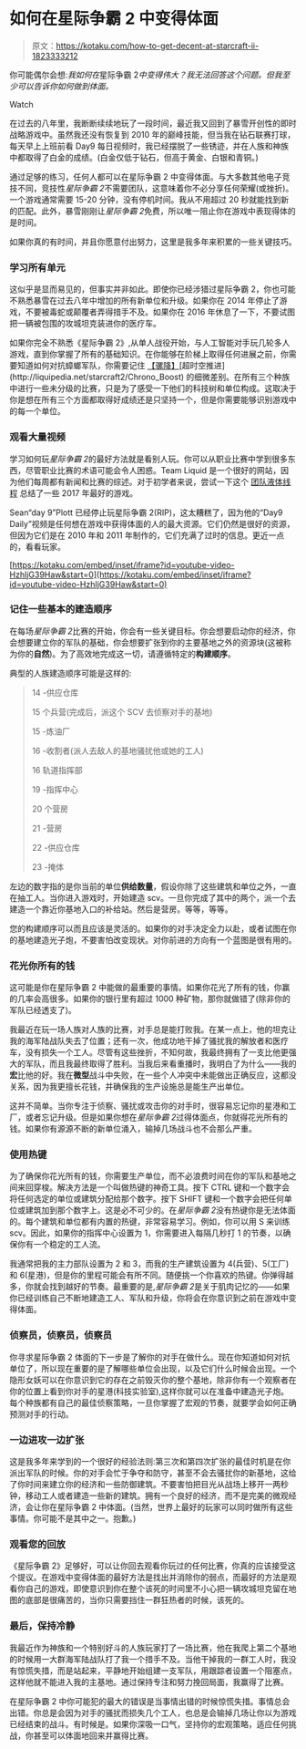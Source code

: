 # 如何在星际争霸 2 中变得体面

> 原文：<https://kotaku.com/how-to-get-decent-at-starcraft-ii-1823333212>

你可能偶尔会想:*我如何在*星际争霸 2*中变得伟大？我无法回答这个问题。但我至少可以告诉你如何做到体面。*

Watch

在过去的八年里，我断断续续地玩了一段时间，最近我又回到了暴雪开创性的即时战略游戏中。虽然我还没有恢复到 2010 年的巅峰技能，但当我在钻石联赛打球，每天早上上班前看 Day9 每日视频时，我已经摆脱了一些锈迹，并在人族和神族中都取得了白金的成绩。(白金仅低于钻石，但高于黄金、白银和青铜。)

通过足够的练习，任何人都可以在星际争霸 2 中变得体面。与大多数其他电子竞技不同，竞技性*星际争霸 2*不需要团队，这意味着你不必分享任何荣耀(或挫折)。一个游戏通常需要 15-20 分钟，没有停机时间。我从不用超过 20 秒就能找到新的匹配。此外，暴雪刚刚让*星际争霸 2*免费，所以唯一阻止你在游戏中表现得体的是时间。

如果你真的有时间，并且你愿意付出努力，这里是我多年来积累的一些关键技巧。

### **学习所有单元**

这似乎是显而易见的，但事实并非如此。即使你已经涉猎过星际争霸 2，你也可能不熟悉暴雪在过去八年中增加的所有新单位和升级。如果你在 2014 年停止了游戏，不要被毒蛇或颠覆者弄得措手不及。如果你在 2016 年休息了一下，不要试图把一辆被包围的攻城坦克装进你的医疗车。

如果你完全不熟悉《星际争霸 2》,从单人战役开始，与人工智能对手玩几轮多人游戏，直到你掌握了所有的基础知识。在你能够在阶梯上取得任何进展之前，你需要知道如何对抗蟑螂军队，你需要记住 [【骡降】](http://liquipedia.net/starcraft2/MULE_(Legacy_of_the_Void))[超时空推进](http://liquipedia.net/starcraft2/Chrono_Boost) 的细微差别。在所有三个种族中进行一些未分级的比赛，只是为了感受一下他们的科技树和单位构成。这取决于你是想在所有三个方面都取得好成绩还是只坚持一个，但是你需要能够识别游戏中的每一个单位。

### **观看大量视频**

学习如何玩*星际争霸 2*的最好方法就是看别人玩。你可以从职业比赛中学到很多东西，尽管职业比赛的术语可能会令人困惑。Team Liquid 是一个很好的网站，因为他们每周都有新闻和比赛的综述。对于初学者来说，尝试一下这个 [团队液体线程](http://www.teamliquid.net/forum/starcraft-2/528653-greatest-game-of-2017) 总结了一些 2017 年最好的游戏。

Sean“day 9”Plott 已经停止玩星际争霸 2(RIP)，这太糟糕了，因为他的“Day9 Daily”视频是任何想在游戏中获得体面的人的最大资源。它们仍然是很好的资源，但因为它们是在 2010 年和 2011 年制作的，它们充满了过时的信息。更近一点的，看看玩家。

 [https://kotaku.com/embed/inset/iframe?id=youtube-video-HzhIjG39Haw&start=0](https://kotaku.com/embed/inset/iframe?id=youtube-video-HzhIjG39Haw&start=0) 

### 记住一些基本的建造顺序

在每场*星际争霸 2*比赛的开始，你会有一些关键目标。你会想要启动你的经济，你会想要建立你的军队的基础，你会想要扩张到你的主要基地之外的资源块(这被称为你的**自然**)。为了高效地完成这一切，请遵循特定的**构建顺序**。

典型的人族建造顺序可能是这样的:

> 14 -供应仓库
> 
> 15 个兵营(完成后，派这个 SCV 去侦察对手的基地)
> 
> 15 -炼油厂
> 
> 16 -收割者(派人去敌人的基地骚扰他或她的工人)
> 
> 16 轨道指挥部
> 
> 19 -指挥中心
> 
> 20 个营房
> 
> 21 -营房
> 
> 22 -供应仓库
> 
> 23 -掩体

左边的数字指的是你当前的单位**供给数量**，假设你除了这些建筑和单位之外，一直在抽工人。当你进入游戏时，开始建造 scv。一旦你完成了其中的两个，派一个去建造一个靠近你基地入口的补给站。然后是营房。等等，等等。

您的构建顺序可以而且应该是灵活的。如果你的对手决定全力以赴，或者试图在你的基地建造光子炮，不要害怕改变现状。对你前进的方向有一个蓝图是很有用的。

### 花光你所有的钱

这可能是你在星际争霸 2 中能做的最重要的事情。如果你花光了所有的钱，你赢的几率会高很多。如果你的银行里有超过 1000 种矿物，那你就做错了(除非你的军队已经透支了)。

我最近在玩一场人族对人族的比赛，对手总是能打败我。在某一点上，他的坦克让我的海军陆战队失去了位置；还有一次，他成功地干掉了骚扰我的解放者和医疗车，没有损失一个工人。尽管有这些挫折，不知何故，我最终拥有了一支比他更强大的军队，而且我最终取得了胜利。当我后来看重播时，我明白了为什么——我的**宏**比他的好。我在**微型**战斗中失败，在一些个人冲突中未能做出正确反应，这都没关系，因为我更擅长花钱，并确保我的生产设施总是能生产出单位。

这并不简单。当你专注于侦察、骚扰或攻击你的对手时，很容易忘记你的星港和工厂，或者忘记升级。但是如果你想在*星际争霸 2*过得体面点，你就得花光所有的钱。如果你有源源不断的新单位涌入，输掉几场战斗也不会那么严重。

### **使用热键**

为了确保你花光所有的钱，你需要生产单位，而不必浪费时间在你的军队和基地之间来回穿梭。解决方法是一个叫做热键的神奇工具。按下 CTRL 键和一个数字会将任何选定的单位或建筑分配给那个数字。按下 SHIFT 键和一个数字会把任何单位或建筑加到那个数字上。这是必不可少的。在*星际争霸 2*没有热键你是无法体面的。每个建筑和单位都有内置的热键，非常容易学习。例如，你可以用 S 来训练 scv。因此，如果你的指挥中心设置为 1，你需要进入每隔几秒打 1 的节奏，以确保你有一个稳定的工人流。

我通常把我的主力部队设置为 2 和 3，而我的生产建筑设置为 4(兵营)、5(工厂)和 6(星港)，但是你的里程可能会有所不同。随便挑一个你喜欢的热键。你弹得越多，你就会找到越好的节奏。最重要的是,*星际争霸 2*是关于肌肉记忆的——如果你已经训练自己不断地建造工人、军队和升级，你将会在你意识到之前在游戏中变得体面。

### 侦察员，侦察员，侦察员

你寻求星际争霸 2 体面的下一步是了解你的对手在做什么。现在你知道如何对抗单位了，所以现在重要的是了解哪些单位会出现，以及它们什么时候会出现。一个隐形女妖可以在你意识到它的存在之前毁灭你的整个基地，除非你有一个观察者在你的位置上看到你对手的星港(科技实验室),这样你就可以在准备中建造光子炮。每个种族都有自己的最佳侦察策略，一旦你掌握了宏观的节奏，就要学会如何正确预测对手的行动。

### **一边进攻一边扩张**

这是我多年来学到的一个很好的经验法则:第三次和第四次扩张的最佳时机是在你派出军队的时候。你的对手会忙于争夺和防守，甚至不会去骚扰你的新基地，这给了你时间来建立你的经济和一些防御建筑。不要害怕把目光从战场上移开一两秒钟，移动工人或者建造一些新的建筑。拥有一个良好的经济，而不是完美的微观经济，会让你在星际争霸 2 中体面。(当然，世界上最好的玩家可以同时做所有这些事情。你可能不是其中之一。抱歉。)

### **观看您的回放**

《星际争霸 2》足够好，可以让你回去观看你玩过的任何比赛，你真的应该接受这个提议。在游戏中变得体面的最好方法是找出并消除你的弱点，而最好的方法是观看你自己的游戏，即使意识到你在整个该死的时间里不小心把一辆攻城坦克留在地图的底部是很痛苦的，当你只需要挡住一群狂热者的时候，该死的。

### **最后，保持冷静**

我最近作为神族和一个特别好斗的人族玩家打了一场比赛，他在我爬上第二个基地的时候用一大群海军陆战队打了我一个措手不及。当他干掉我的一群工人时，我没有惊慌失措，而是站起来，平静地开始组建一支军队，用跟踪者设置一个阻塞点，这样他就不能进入我的主基地。通过保持专注和努力挽回局面，我赢得了比赛。

在星际争霸 2 中你可能犯的最大的错误是当事情出错的时候惊慌失措。事情总会出错。你总是会因为对手的骚扰而损失几个工人，也总是会输掉几场让你以为游戏已经结束的战斗。有时候是。如果你深吸一口气，坚持你的宏观策略，适应任何挑战，你甚至可以体面地回来并赢得比赛。